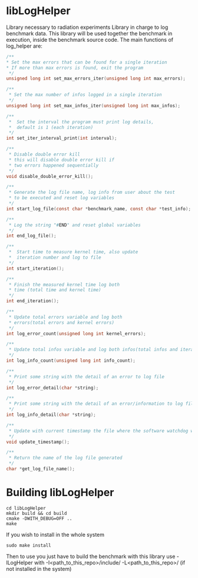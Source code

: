 # libLogHelper
Library necessary to radiation experiments
Library in charge to log benchmark data. This library will be used together the benchmark in execution, inside the benchmark source code.
The main functions of log_helper are:

```C
/**
* Set the max errors that can be found for a single iteration
* If more than max errors is found, exit the program
 */
unsigned long int set_max_errors_iter(unsigned long int max_errors);

/**
 * Set the max number of infos logged in a single iteration
 */
unsigned long int set_max_infos_iter(unsigned long int max_infos);

/**
 *  Set the interval the program must print log details,
 *  default is 1 (each iteration)
 */
int set_iter_interval_print(int interval);

/**
 * Disable double error kill
 * this will disable double error kill if
 * two errors happened sequentially
 */
void disable_double_error_kill();

/**
 * Generate the log file name, log info from user about the test
 * to be executed and reset log variables
 */
int start_log_file(const char *benchmark_name, const char *test_info);

/**
 * Log the string "#END" and reset global variables
 */
int end_log_file();

/**
 *  Start time to measure kernel time, also update
 *  iteration number and log to file
 */
int start_iteration();

/**
 * Finish the measured kernel time log both
 * time (total time and kernel time)
 */
int end_iteration();

/**
 * Update total errors variable and log both
 * errors(total errors and kernel errors)
 */
int log_error_count(unsigned long int kernel_errors);

/**
 * Update total infos variable and log both infos(total infos and iteration infos)
 */
int log_info_count(unsigned long int info_count);

/**
 * Print some string with the detail of an error to log file
 */
int log_error_detail(char *string);

/**
 * Print some string with the detail of an error/information to log file
 */
int log_info_detail(char *string);

/**
 * Update with current timestamp the file where the software watchdog watches
 */
void update_timestamp();

/**
 * Return the name of the log file generated
 */
char *get_log_file_name();
```

# Building libLogHelper

```shell
cd libLogHelper
mkdir build && cd build
cmake -DWITH_DEBUG=OFF ..
make
```
If you wish to install in the whole system
```shell
sudo make install
```
Then to use you just have to build the benchmark with this library use -lLogHelper
with -I<path_to_this_repo>/include/ -L<path_to_this_repo>/
(if not installed in the system)
